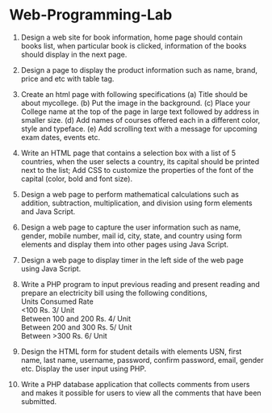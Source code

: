 # Web-Programming-Lab

1. Design a web site for book information, home page should contain books list, when particular book is clicked, information of the books should display in the next page.
   
2. Design a page to display the product information such as name, brand, price and etc with table tag.

3. Create an html page with following specifications
(a) Title should be about mycollege.
(b) Put the image in the background.
(c) Place your College name at the top of the page in
large text followed by address in smaller size.
(d) Add names of courses offered each in a different
color, style and typeface.
(e) Add scrolling text with a message for upcoming
exam dates, events etc.

4. Write an HTML page that contains a selection box with a list of 5 countries, when the user selects a country, its capital should be printed next to the list; Add CSS to customize the properties of the font of the capital (color, bold and font size).

5. Design a web page to perform mathematical calculations such as addition, subtraction, multiplication, and division using form elements and Java Script.

6. Design a web page to capture the user information such as name, gender, mobile number, mail id, city, state, and country using form elements and display them into other pages using Java Script.

7. Design a web page to display timer in the left side of the web page using Java Script.

8. Write a PHP program to input previous reading and present reading and prepare an electricity bill using the following conditions,<br>
   Units Consumed    <tab>    Rate <br>
   <100                  Rs. 3/ Unit <br>
   Between 100 and 200   Rs. 4/ Unit <br>
   Between 200 and 300   Rs. 5/ Unit <br>
   Between >300          Rs. 6/ Unit <br>

9. Design the HTML form for student details with elements USN, first name, last name, username, password, confirm password, email, gender etc. Display the user input using PHP.

10. Write a PHP database application that collects comments from users and makes it possible for users to view all the comments that have been submitted.
